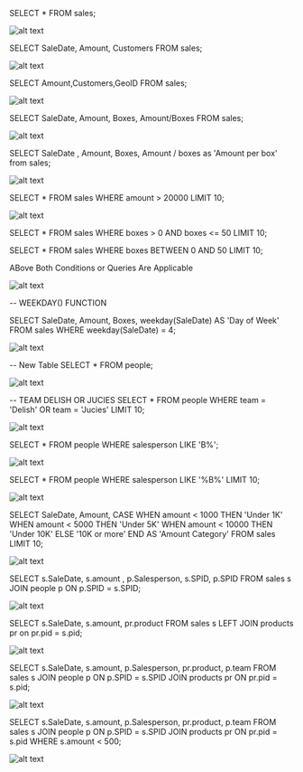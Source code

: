SELECT * FROM sales;



![alt text](image-3.png)

SELECT SaleDate, Amount, Customers FROM sales;

![alt text](image-1.png)

SELECT Amount,Customers,GeoID FROM sales;

![alt text](image-2.png)

SELECT SaleDate, Amount, Boxes, Amount/Boxes FROM sales;

![alt text](image-4.png)


SELECT SaleDate , Amount, Boxes, Amount / boxes as 'Amount per box' from sales;

![alt text](image-5.png)


SELECT * FROM sales
WHERE amount > 20000 LIMIT 10;

![alt text](image-6.png)


SELECT * FROM sales
WHERE boxes > 0 AND boxes <= 50 LIMIT 10;

SELECT * FROM sales 
WHERE boxes BETWEEN 0 AND 50 LIMIT 10;

ABove Both Conditions or Queries Are Applicable 

![alt text](image-7.png)

-- WEEKDAY() FUNCTION

SELECT SaleDate, Amount, Boxes, weekday(SaleDate) AS 'Day of Week'
FROM sales  WHERE weekday(SaleDate) = 4;


![alt text](image-8.png)


-- New Table
SELECT * FROM people;

![alt text](image-9.png)

-- TEAM DELISH OR JUCIES
SELECT * FROM people
WHERE team = 'Delish' OR team = 'Jucies' LIMIT 10;

![alt text](image-10.png)

SELECT * FROM people 
WHERE salesperson LIKE 'B%';

![alt text](image-11.png)

SELECT * FROM people 
WHERE salesperson LIKE '%B%' LIMIT 10;

![alt text](image-12.png)

SELECT SaleDate, Amount, 
		CASE	WHEN amount < 1000 THEN 'Under 1K'
				WHEN amount < 5000 THEN 'Under 5K'
				WHEN amount < 10000 THEN 'Under 10K'
			ELSE '10K or more'
		END AS 'Amount Category'
FROM sales LIMIT 10;

![alt text](image-13.png)

SELECT s.SaleDate, s.amount , p.Salesperson, s.SPID, p.SPID
FROM sales s JOIN people p ON p.SPID = s.SPID;

![alt text](image-14.png)

SELECT s.SaleDate, s.amount, pr.product
FROM sales s
LEFT JOIN products pr on pr.pid  = s.pid;

![alt text](image-15.png)

SELECT 
	s.SaleDate, 
	s.amount, 
    p.Salesperson, 
    pr.product, 
    p.team
FROM sales s
JOIN people p ON p.SPID = s.SPID
JOIN products pr ON pr.pid = s.pid;

![alt text](image-16.png)


SELECT 
	s.SaleDate, 
	s.amount, 
    p.Salesperson, 
    pr.product, 
    p.team
FROM sales s
JOIN people p ON p.SPID = s.SPID
JOIN products pr ON pr.pid = s.pid
WHERE s.amount < 500;


![alt text](image-17.png)